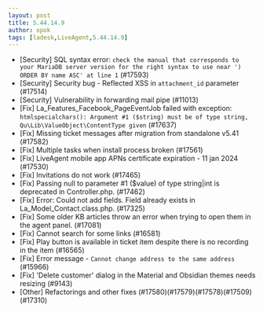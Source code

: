 ```yaml
---
layout: post
title: 5.44.14.9
author: opok
tags: [ladesk,LiveAgent,5.44.14.9]
---
```

- [Security] SQL syntax error: `check the manual that corresponds to your MariaDB server version for the right syntax to use near ')    ORDER BY name ASC' at line 1` (#17593)
- [Security] Security bug - Reflected XSS in `attachment_id` parameter (#17514)
- [Security] Vulnerability in forwarding mail pipe (#11013)
- [Fix] La_Features_Facebook_PageEventJob failed with exception: `htmlspecialchars(): Argument #1 ($string) must be of type string, Qu\Lib\ValueObject\ContentType given` (#17637)
- [Fix] Missing ticket messages after migration from standalone v5.41 (#17582)
- [Fix] Multiple tasks when install process broken (#17561)
- [Fix] LiveAgent mobile app APNs certificate expiration - 11 jan 2024 (#17530)
- [Fix] Invitations do not work (#17465)
- [Fix] Passing null to parameter #1 ($value) of type string|int is deprecated in Controller.php. (#17462)
- [Fix] Error: Could not add fields. Field already exists in La_Model_Contact.class.php. (#17325)
- [Fix] Some older KB articles throw an error when trying to open them in the agent panel. (#17081)
- [Fix] Cannot search for some links (#16581)
- [Fix] Play button is available in ticket item despite there is no recording in the item (#16565)
- [Fix] Error message - `Cannot change address to the same address` (#15966)
- [Fix] 'Delete customer' dialog in the Material and Obsidian themes needs resizing (#9143)
- [Other] Refactorings and other fixes (#17580)(#17579)(#17578)(#17509)(#17310)